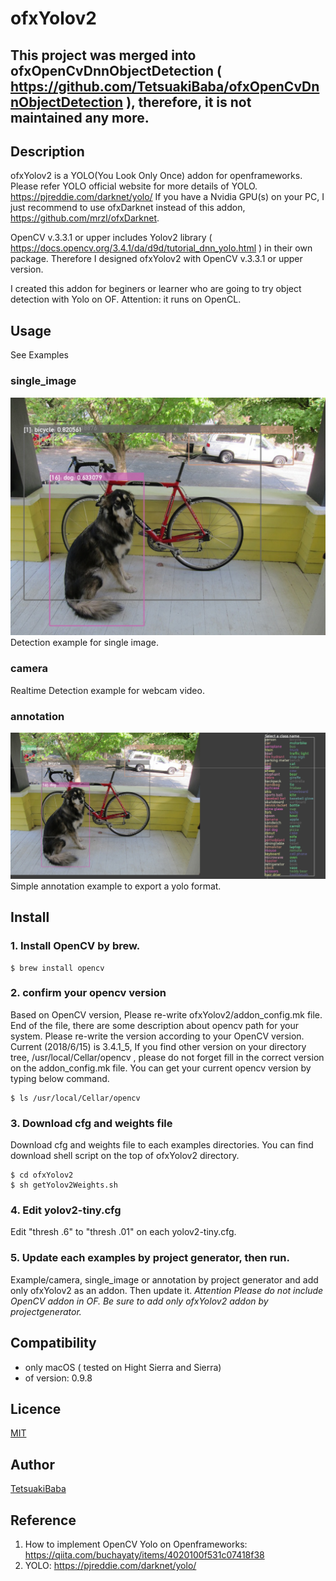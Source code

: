 # ofxYolov2
## This project was merged into ofxOpenCvDnnObjectDetection ( https://github.com/TetsuakiBaba/ofxOpenCvDnnObjectDetection ), therefore, it is not maintained any more. 

## Description
ofxYolov2 is a YOLO(You Look Only Once) addon for openframeworks.
Please refer YOLO official website for more details of YOLO. https://pjreddie.com/darknet/yolo/
If you have a Nvidia GPU(s) on your PC, I just recommend to use ofxDarknet instead of this addon, https://github.com/mrzl/ofxDarknet.

OpenCV v.3.3.1 or upper includes Yolov2 library ( https://docs.opencv.org/3.4.1/da/d9d/tutorial_dnn_yolo.html ) in
their own package. Therefore I designed ofxYolov2 with OpenCV v.3.3.1 or upper version.

I created this addon for beginers or learner who are going to try object detection with Yolo on OF.
Attention:  it runs on OpenCL.


## Usage
See Examples

### single_image
![single_image screenshot](/screenshot.png)
Detection example for single image.

### camera
Realtime Detection example for webcam video.

### annotation
![annotation screenshot](/screenshot_annotation.png)
Simple annotation example to export a yolo format.

## Install
### 1. Install OpenCV by brew.

    $ brew install opencv

### 2. confirm your opencv version
Based on OpenCV version, Please re-write ofxYolov2/addon_config.mk file. End of the file, there are some description about opencv path for your system. Please re-write the version according to your OpenCV version. Current (2018/6/15) is 3.4.1_5, If you find other version on your directory tree, /usr/local/Cellar/opencv , please do not forget fill in the correct version on the addon_config.mk file. You can get your current opencv version by typing below command.

    $ ls /usr/local/Cellar/opencv

### 3. Download cfg and weights file
Download cfg and weights file to each examples directories. You can find download shell script on the top of ofxYolov2 directory.

    $ cd ofxYolov2
    $ sh getYolov2Weights.sh

### 4. Edit yolov2-tiny.cfg
Edit "thresh .6" to "thresh .01" on each yolov2-tiny.cfg.
### 5. Update each examples by project generator, then run.
 Example/camera, single_image or annotation by project generator and add only ofxYolov2 as an addon. Then update it. _Attention Please do not include OpenCV addon in OF.  Be sure to add only ofxYolov2 addon by projectgenerator._

## Compatibility
- only macOS ( tested on Hight Sierra and Sierra)
- of version: 0.9.8

## Licence
[MIT](https://opensource.org/licenses/MIT)

## Author
[TetsuakiBaba](https://github.com/TetsuakiBaba)

## Reference
1. How to implement OpenCV Yolo on Openframeworks: https://qiita.com/buchayaty/items/4020100f531c07418f38
2. YOLO: https://pjreddie.com/darknet/yolo/
